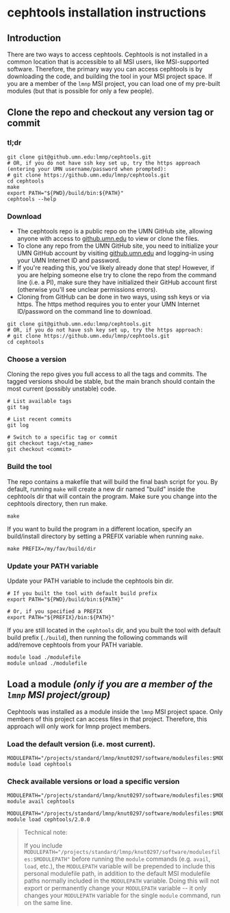 # cephtools installation instructions

## Introduction

There are two ways to access cephtools. Cephtools is not installed in a common location that is accessible to all MSI users, like MSI-supported software. Therefore, the primary way you can access cephtools is by downloading the code, and building the tool in your MSI project space. If you are a member of the `lmnp` MSI project, you can load one of my pre-built modules (but that is possible for only a few people). 

## Clone the repo and checkout any version tag or commit

### tl;dr

```
git clone git@github.umn.edu:lmnp/cephtools.git
# OR, if you do not have ssh key set up, try the https approach (entering your UMN username/password when prompted):
# git clone https://github.umn.edu/lmnp/cephtools.git
cd cephtools
make
export PATH="${PWD}/build/bin:${PATH}"
cephtools --help
```

### Download

- The cephtools repo is a public repo on the UMN GitHub site, allowing anyone with access to [github.umn.edu](github.umn.edu) to view or clone the files. 
- To clone any repo from the UMN GitHub site, you need to initialize your UMN GitHub account by visiting [github.umn.edu](github.umn.edu) and logging-in using your UMN Internet ID and password.
- If you're reading this, you've likely already done that step! However, if you are helping someone else try to clone the repo from the command line (i.e. a PI), make sure they have initialized their GitHub account first (otherwise you'll see unclear permissions errors).
- Cloning from GitHub can be done in two ways, using ssh keys or via https. The https method requires you to enter your UMN Internet ID/password on the command line to download. 

```
git clone git@github.umn.edu:lmnp/cephtools.git
# OR, if you do not have ssh key set up, try the https approach:
# git clone https://github.umn.edu/lmnp/cephtools.git
cd cephtools
```


### Choose a version

Cloning the repo gives you full access to all the tags and commits. The tagged versions should be stable, but the main branch should contain the most current (possibly unstable) code.

```
# List available tags
git tag

# List recent commits
git log

# Switch to a specific tag or commit
git checkout tags/<tag_name>
git checkout <commit>
```

### Build the tool

The repo contains a makefile that will build the final bash script for you. By default, running `make` will create a new dir named "build" inside the cephtools dir that will contain the program. Make sure you change into the cephtools directory, then run make.

```
make
```

If you want to build the program in a different location, specify an build/install directory by setting a PREFIX variable when running `make`.

```
make PREFIX=/my/fav/build/dir
```


### Update your PATH variable

Update your PATH variable to include the cephtools bin dir.

```
# If you built the tool with default build prefix
export PATH="${PWD}/build/bin:${PATH}"

# Or, if you specified a PREFIX
export PATH="${PREFIX}/bin:${PATH}"
```

If you are still located in the `cephtools` dir, and you built the tool with default build prefix (`./build`), then running the following commands will add/remove cephtools from your PATH variable. 

```
module load ./modulefile
module unload ./modulefile
```




## Load a module *(only if you are a member of the `lmnp` MSI project/group)*

Cephtools was installed as a module inside the `lmnp` MSI project space. Only members of this project can access files in that project. Therefore, this approach will only work for lmnp project members.

### Load the default version (i.e. most current).

```
MODULEPATH="/projects/standard/lmnp/knut0297/software/modulesfiles:$MODULEPATH" module load cephtools
```

### Check available versions or load a specific version

```
MODULEPATH="/projects/standard/lmnp/knut0297/software/modulesfiles:$MODULEPATH" module avail cephtools

MODULEPATH="/projects/standard/lmnp/knut0297/software/modulesfiles:$MODULEPATH" module load cephtools/2.0.0
```

> Technical note:
>
> If you include `MODULEPATH="/projects/standard/lmnp/knut0297/software/modulesfiles:$MODULEPATH"` before running the `module` commands (e.g. `avail`, `load`, etc.), the `MODULEPATH` variable will be prepended to include this personal modulefile path, in addition to the default MSI modulefile paths normally included in the `MODULEPATH` variable. Doing this will not export or permanently change your `MODULEPATH` variable -- it only changes your `MODULEPATH` variable for the single `module` command, run on the same line.

